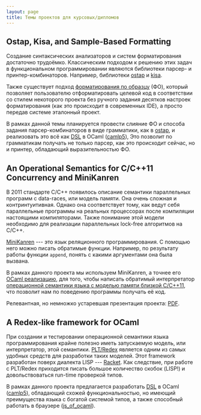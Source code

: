 ```yaml
---
layout: page
title: Темы проектов для курсовых/дипломов
---
```


## Ostap, Kisa, and Sample-Based Formatting
  Создание синтаксических анализаторов и систем форматирования
  достаточно трудоёмко. Классическим подходом к решению этих задач
  в функциональном программировании являются библиотеки парсер- и
  принтер-комбинаторов. Например, библиотеки
  [ostap](https://github.com/dboulytchev/ostap) и
  [kisa](https://github.com/anlun/kisa).
  
  Также существует подход
  [форматирования по образцу](http://ntv.spbstu.ru/fulltext/T4.224.2015_04.PDF) (ФO),
  который позволяет пользователю отформатировать целевой код в соответствии
  со стилем некоторого проекта без ручного задания десятков настроек форматирования
  (как это происходит в современных IDE), а просто передав системе эталонный проект.
  
  В рамках данной темы планируется провести слияние ФО
  и способа задания парсер-комбинаторов в виде грамматики, как в
  [ostap](https://github.com/dboulytchev/ostap), и реализовать это
  всё как [DSL](https://en.wikipedia.org/wiki/Domain-specific_language)
  в OCaml ([camlp5](http://camlp5.gforge.inria.fr/)),
  Это позволит по грамматикам получать не только парсер, как это происходит сейчас,
  но и принтер, обладающий выразительностью ФО.

## An Operational Semantics for C/C++11 Concurrency and MiniKanren
  В 2011 стандарте C/C++ появилось описание семантики
  параллельных программ с data-races, или модель памяти.
  Она очень сложная и контринтуитивная. Однако она соответствует
  тому, как ведут себя параллельные программы на реальных процессорах
  после компиляции настоящими компиляторами.
  Также понимание этой модели необходимо для реализации параллельных
  lock-free алгоритмов на C/C++.

  [MiniKanren](http://minikanren.org/)
  --- это язык реляционного программирования. С помощью него
  можно писать обратимые функции. Например, по результату работы
  функции `append`, понять с какими аргументами она была вызвана.
  
  В рамках данного проекта мы используем MiniKanren, а точнее его
  [OCaml реализацию](https://github.com/dboulytchev/ocanren),
  для того, чтобы написать обратимый интерпретатор
  [операционной семантики языка с моделью памяти близкой C/C++11](https://podkopaev.net/opc11),
  что позволит нам по поведению программы получать её код. 
  
  Релевантная, но немножко устаревшая презентация проекта:
  [PDF](https://drive.google.com/open?id=0B3UPtzTx9FB1NGh0UlR2cWhNSWM).

## A Redex-like framework for OCaml
  При создании и тестировании операционной семантики языка
  программирования крайне полезно иметь запускаемую модель,
  или интерпретатор, этой семантики.
  [PLT/Redex](https://redex.racket-lang.org/) является
  одним из самых удобных средств для разработки таких моделей.
  Этот framework разработан поверх диалекта LISP ---
  [Racket](https://racket-lang.org/). Как следствие, при
  работе с PLT/Redex приходится писать большое количество
  скобок (LISP!) и довольствоваться run-time проверкой типов.
    
  В рамках данного проекта предлагается разработать
  [DSL](https://en.wikipedia.org/wiki/Domain-specific_language)
  в OCaml ([camlp5](http://camlp5.gforge.inria.fr/)),
  обладающий схожей функциональностью, но имеющий
  преимущества языка с богатой системой типов, а также способный
  работать в браузере ([js_of_ocaml](http://ocsigen.org/js_of_ocaml/)).

